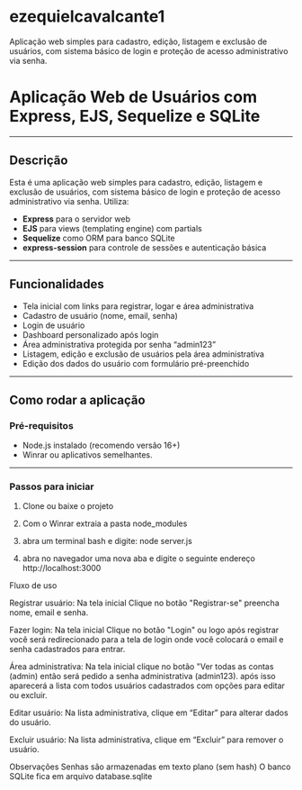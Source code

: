 # ezequielcavalcante1
Aplicação web simples para cadastro, edição, listagem e exclusão de usuários, com sistema básico de login e proteção de acesso administrativo via senha.
# Aplicação Web de Usuários com Express, EJS, Sequelize e SQLite

---

## Descrição

Esta é uma aplicação web simples para cadastro, edição, listagem e exclusão de usuários, com sistema básico de login e proteção de acesso administrativo via senha. Utiliza:

- **Express** para o servidor web
- **EJS** para views (templating engine) com partials
- **Sequelize** como ORM para banco SQLite
- **express-session** para controle de sessões e autenticação básica

---

## Funcionalidades

- Tela inicial com links para registrar, logar e área administrativa
- Cadastro de usuário (nome, email, senha)
- Login de usuário
- Dashboard personalizado após login
- Área administrativa protegida por senha “admin123”
- Listagem, edição e exclusão de usuários pela área administrativa
- Edição dos dados do usuário com formulário pré-preenchido


---

## Como rodar a aplicação

### Pré-requisitos

- Node.js instalado (recomendo versão 16+)
- Winrar ou aplicativos semelhantes.

---

### Passos para iniciar

1. Clone ou baixe o projeto

2. Com o Winrar extraia a pasta node_modules
   
4. abra um terminal bash e digite:
	node server.js

5. abra no navegador uma nova aba e digite o seguinte endereço
	http://localhost:3000


Fluxo de uso

  Registrar usuário:
    Na tela inicial Clique no botão "Registrar-se" preencha nome, email e senha.

  Fazer login:
    Na tela inicial Clique no botão "Login" ou logo após registrar você será redirecionado para a tela de login onde você colocará o email e senha cadastrados para entrar.

  Área administrativa:
   	Na tela inicial clique no botão "Ver todas as contas (admin) então será pedido a senha administrativa (admin123).
    após isso aparecerá a lista com todos usuários cadastrados com opções para editar ou excluir.

  Editar usuário:
    Na lista administrativa, clique em “Editar” para alterar dados do usuário.

  Excluir usuário:
    Na lista administrativa, clique em “Excluir” para remover o usuário.

Observações
Senhas são armazenadas em texto plano (sem hash) 
O banco SQLite fica em arquivo database.sqlite
